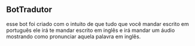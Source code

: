 ## BotTradutor
esse bot foi criado com o intuito de que tudo que você mandar escrito em português
ele irá te mandar escrito em inglês e irá mandar um áudio mostrando como pronunciar
aquela palavra em inglês.
